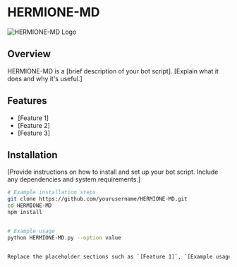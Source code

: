 # HERMIONE-MD

![HERMIONE-MD Logo](Gallery/standard%20(6).gif)

## Overview

HERMIONE-MD is a [brief description of your bot script]. [Explain what it does and why it's useful.]

## Features

- [Feature 1]
- [Feature 2]
- [Feature 3]

## Installation

[Provide instructions on how to install and set up your bot script. Include any dependencies and system requirements.]

```bash
# Example installation steps
git clone https://github.com/yourusername/HERMIONE-MD.git
cd HERMIONE-MD
npm install


# Example usage
python HERMIONE-MD.py --option value


Replace the placeholder sections such as `[Feature 1]`, `[Example usage]`, and `[LICENSE]` with relevant information for your specific project. Also, replace "path/to/your/logo.png" with the actual path to your project logo or an online URL if applicable.
